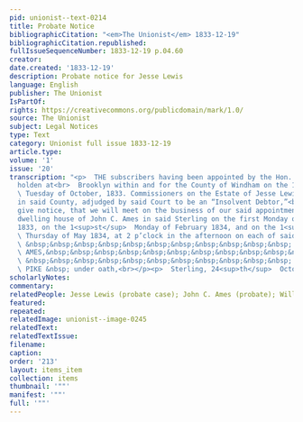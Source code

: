 ```yaml
---
pid: unionist--text-0214
title: Probate Notice
bibliographicCitation: "<em>The Unionist</em> 1833-12-19"
bibliographicCitation.republished: 
fullIssueSequenceNumber: 1833-12-19 p.04.60
creator: 
date.created: '1833-12-19'
description: Probate notice for Jesse Lewis
language: English
publisher: The Unionist
IsPartOf: 
rights: https://creativecommons.org/publicdomain/mark/1.0/
source: The Unionist
subject: Legal Notices
type: Text
category: Unionist full issue 1833-12-19
article.type: 
volume: '1'
issue: '20'
transcription: "<p>  THE subscribers having been appointed by the Hon. Superior Court
  holden at<br>  Brooklyn within and for the County of Windham on the 1<sup>st</sup>
  \ Tuesday of October, 1833. Commissioners on the Estate of Jesse Lewis of<br>  Sterling
  in said County, adjudged by said Court to be an “Insolvent Debtor,”<br>  hereby
  give notice, that we will meet on the business of our said appointment<br>  at the
  dwelling house of John C. Ames in said Sterling on the first Monday of<br>  December
  1833, on the 1<sup>st</sup>  Monday of February 1834, and on the 1<sup>st</sup>
  \ Thursday of May 1834, at 2 p’clock in the afternoon on each of said days.<br></p><p>
  \ &nbsp;&nbsp;&nbsp;&nbsp;&nbsp;&nbsp;&nbsp;&nbsp;&nbsp;&nbsp;&nbsp; JOHN C.<br>
  \ AMES,&nbsp;&nbsp;&nbsp;&nbsp;&nbsp;&nbsp;&nbsp;&nbsp;&nbsp;&nbsp;&nbsp;<br>  Commissioners<br></p><p>
  \ &nbsp;&nbsp;&nbsp;&nbsp;&nbsp;&nbsp;&nbsp;&nbsp;&nbsp;&nbsp;&nbsp; WILLIAM<br>
  \ PIKE &nbsp; under oath,<br></p><p>  Sterling, 24<sup>th</sup>  October, 1833.<br></p>"
scholarlyNotes: 
commentary: 
relatedPeople: Jesse Lewis (probate case); John C. Ames (probate); William Pike (probate)
featured: 
repeated: 
relatedImage: unionist--image-0245
relatedText: 
relatedTextIssue: 
filename: 
caption: 
order: '213'
layout: items_item
collection: items
thumbnail: '""'
manifest: '""'
full: '""'
---
```

